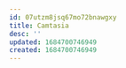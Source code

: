 ```yaml
---
id: 07utzm8jsq67mo72bnawgxy
title: Camtasia
desc: ''
updated: 1684700746949
created: 1684700746949
---
```

